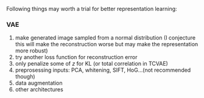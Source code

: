 Following things may worth a trial for better representation learning:

### VAE
1. make generated image sampled from a normal distribution (I conjecture this will make the reconstruction worse but may make the representation more robust)
2. try another loss function for reconstruction error
3. only penalize some of $z$ for KL (or total correlation in TCVAE) 
4. preprosessing inputs: PCA, whitening, SIFT, HoG...(not recommended though)
5. data augmentation
6. other architectures
